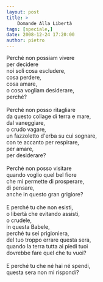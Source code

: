 ```yaml
---
layout: post
title: >
    Domande Alla Libertà
tags: [speciale,]
date: 2008-12-24 17:20:00
author: pietro
---
```

Perché non possiam vivere<br/>per decidere<br/>noi soli cosa escludere,<br/>cosa perdere,<br/>cosa amare,<br/>o cosa vogliam desiderare,<br/>perché?<br/><br/>Perché non posso ritagliare<br/>da questo collage di terra e mare,<br/>dal vaneggiare,<br/>o crudo vagare,<br/>un fazzoletto d'erba su cui sognare,<br/>con te accanto per respirare,<br/>per amare,<br/>per desiderare?<br/><br/>Perché non posso visitare<br/>quando voglio quel bel fiore<br/>che mi permette di prosperare,<br/>di pensare,<br/>anche in questo gran grigiore?<br/><br/>E perché tu che non esisti,<br/>o libertà che evitando assisti,<br/>o crudele,<br/>in questa Babele,<br/>perché tu sei prigioniera,<br/>del tuo troppo errare questa sera,<br/>quando la terra tutta ai piedi tuoi<br/>dovrebbe fare quel che tu vuoi?<br/><br/>E perché tu che né hai né spendi,<br/>questa sera non mi rispondi?
